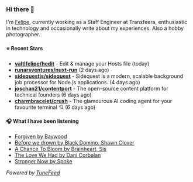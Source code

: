 ### Hi there 👋

I'm [Felipe](https://felipevm.com), currently working as a Staff Engineer at Transfeera, enthusiastic in technology and occasionally write about my experiences. Also a hobby photographer.

#### ⭐ Recent Stars
- **[valtlfelipe/hedit](https://github.com/valtlfelipe/hedit)** - Edit &amp; manage your Hosts file (today)
- **[runarsventures/nuxt-run](https://github.com/runarsventures/nuxt-run)** (2 days ago)
- **[sidequestjs/sidequest](https://github.com/sidequestjs/sidequest)** - Sidequest is a modern, scalable background job processor for Node.js applications. (4 days ago)
- **[joschan21/contentport](https://github.com/joschan21/contentport)** - The open-source content platform for technical founders (6 days ago)
- **[charmbracelet/crush](https://github.com/charmbracelet/crush)** - The glamourous AI coding agent for your favourite terminal 💘 (6 days ago)

#### 🎧 What I have been listening
- [Forgiven by Baywood](https://open.spotify.com/track/3uVW7KhJPhfAHDZHB8Zkq2)
- [Before we drown by Black Domino, Shawn Clover](https://open.spotify.com/track/3cxahvqkfsJZ650WcwBaBI)
- [A Chance To Bloom by Brainheart, Sis](https://open.spotify.com/track/3WwF8WJzfD3FNn2JWD07qJ)
- [The Love We Had by Dani Corbalan](https://open.spotify.com/track/6d9QsSxRwN0jL5src4woDN)
- [Stronger Now by Spoke](https://open.spotify.com/track/2hUAy066ulHVhSheFI6MJs)

_Powered by [TuneFeed](https://tunefeed.app?ref=github.com)_
